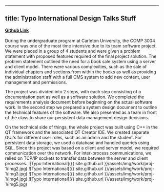 <link rel="stylesheet" href="{{ site.github.url }}/assets/css/all.css">

---
title: Typo International Design Talks Stuff
---


<span>
<strong> <a href="github.com"> Github Link  </a></strong> <br/><br/>  During the undergraduate program at Carleton University, the COMP 3004 course was one of the most time intensive due to its team software project. We were placed in a group of 4 students and were given a problem statement with proposed features required of the final project solution. The problem statement outlined the need for a book sale system using a server and client model. There were various complexities, such as the sale of individual chapters and sections from within the books as well as providing the administration staff with a full CMS system to add new content, user management and permissions.

The project was divided into 2 steps, with each step consisting of a documentation part as well as a software solution. We completed the requirements analysis document before beginning on the actual software work. In the second step we prepared a system design document to outline the technical features of the software. We also presented as a team in front of the class to share our persistent data management design decisions.

On the technical side of things, the whole project was built using C++ in the QT framework and the associated QT Creator IDE. We created separate GUI's for different user roles, such as an admin and the student. For persistent data storage, we used a database and handled queries using SQL. Since this project was based on a client and server model, we required communication over the network. For inter-process communications, we relied on TCP/IP sockets to transfer data between the server and client processes.
</span>
![Typo International]({{ site.github.url }}/assets/img/work/proj-1/img2.jpg)
![Typo International]({{ site.github.url }}/assets/img/work/proj-1/img3.jpg)
![Typo International]({{ site.github.url }}/assets/img/work/proj-1/img4.jpg)
![Typo International]({{ site.github.url }}/assets/img/work/proj-1/img5.jpg)
